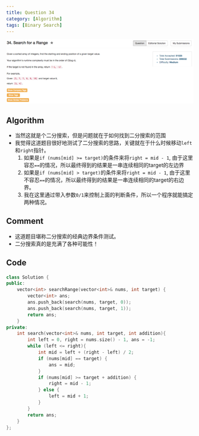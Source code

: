 ```yaml
---
title: Question 34
category: [Algorithm]
tags: [Binary Search]
---
```


![Description](../Assets/Figure/question34.png)

## Algorithm 

- 当然这就是个二分搜索，但是问题就在于如何找到二分搜索的范围
- 我觉得这道题目很好地测试了二分搜索的思路，关键就在于什么时候移动`left`和`right`指针。
    1. 如果是`if (nums[mid] >= target)`的条件来将`right = mid - 1`, 由于这里容忍`==`的情况，所以最终得到的结果是一串连续相同的target的左边界
    2. 如果是`if (nums[mid] > target)`的条件来将`right = mid - 1`, 由于这里不容忍`==`的情况，所以最终得到的结果是一串连续相同的target的右边界。
    3. 我在这里通过带入参数`0/1`来控制上面的判断条件，所以一个程序就能搞定两种情况。

## Comment

- 这道题目堪称二分搜索的经典边界条件测试。 
- 二分搜索真的是充满了各种可能性！

## Code

```c++
class Solution {
public:
    vector<int> searchRange(vector<int>& nums, int target) {
        vector<int> ans;
        ans.push_back(search(nums, target, 0));
        ans.push_back(search(nums, target, 1));
        return ans;
    }
private: 
    int search(vector<int>& nums, int target, int addition){
        int left = 0, right = nums.size() - 1, ans = -1;
        while (left <= right){
            int mid = left + (right - left) / 2;
            if (nums[mid] == target) {
                ans = mid;
            }
            if (nums[mid] >= target + addition) {
                right = mid - 1;
            } else {
                left = mid + 1;
            }
        }
        return ans;
    }
};
```
